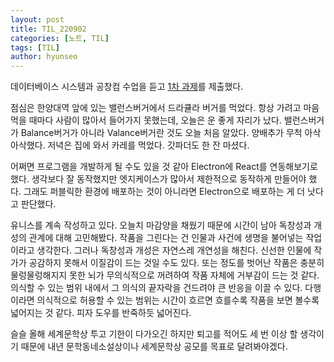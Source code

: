 ```yaml
---
layout: post
title: TIL_220902
categories: [노트, TIL]
tags: [TIL]
author: hyunseo
---
```


데이터베이스 시스템과 공창컴 수업을 듣고 [1차 과제](https://github.com/HyunSeoChoi/school-grades-concept-theorem/blob/master/%EA%B3%BC%EC%A0%9C/1-2/%EA%B3%B5%ED%95%99%EB%8F%84%EB%A5%BC%20%EC%9C%84%ED%95%9C%20%EC%B0%BD%EC%9D%98%EC%A0%81%20%EC%BB%B4%ED%93%A8%ED%8C%85/HW1_B%EB%B0%98_2022076971_%EC%B5%9C%ED%98%84%EC%84%9C.ipynb)를 제출했다.

점심은 한양대역 앞에 있는 밸런스버거에서 드라큘라 버거를 먹었다. 항상 가려고 마음 먹을 때마다 사람이 많아서 들어가지 못했는데, 오늘은 운 좋게 자리가 났다. 밸런스버거가 Balance버거가 아니라 Valance버거란 것도 오늘 처음 알았다. 양배추가 무척 아삭아삭했다. 저녁은 집에 와서 카레를 먹었다. 갓파더도 한 잔 마셨다.

어쩌면 프로그램을 개발하게 될 수도 있을 것 같아 Electron에 React를 연동해보기로 했다. 생각보다 잘 동작했지만 엣지케이스가 많아서 제한적으로 동작하게 만들어야 했다. 그래도 퍼블릭한 환경에 배포하는 것이 아니라면 Electron으로 배포하는 게 더 낫다고 판단했다.

유니스를 계속 작성하고 있다. 오늘치 마감양을 채웠기 때문에 시간이 남아 독창성과 개성의 관계에 대해 고민해봤다. 작품을 그린다는 건 인물과 사건에 생명을 불어넣는 작업이라고 생각한다. 그러나 독창성과 개성은 자연스레 개연성을 해친다. 신선한 인물에 작가가 공감하지 못해서 이질감이 드는 것일 수도 있다. 또는 정도를 벗어난 작품은 충분히 물렁물렁해지지 못한 뇌가 무의식적으로 꺼려하여 작품 자체에 거부감이 드는 것 같다. 의식할 수 있는 범위 내에서 그 의식의 끝자락을 건드려야 큰 반응을 이끌 수 있다. 다행이라면 의식적으로 허용할 수 있는 범위는 시간이 흐르면 흐를수록 작품을 보면 볼수록 넓어지는 것 같다. 피자 도우를 반죽하듯 넓어진다.

슬슬 올해 세계문학상 투고 기한이 다가오긴 하지만 퇴고를 적어도 세 번 이상 할 생각이기 때문에 내년 문학동네소설상이나 세계문학상 공모를 목표로 달려봐야겠다.
